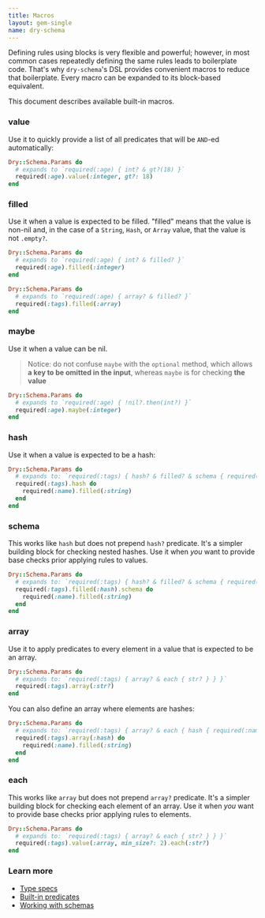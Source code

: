 ```yaml
---
title: Macros
layout: gem-single
name: dry-schema
---
```


Defining rules using blocks is very flexible and powerful; however, in most common cases repeatedly defining the same rules leads to boilerplate code. That's why `dry-schema`'s DSL provides convenient macros to reduce that boilerplate. Every macro can be expanded to its block-based equivalent.

This document describes available built-in macros.

### value

Use it to quickly provide a list of all predicates that will be `AND`-ed automatically:

```ruby
Dry::Schema.Params do
  # expands to `required(:age) { int? & gt?(18) }`
  required(:age).value(:integer, gt?: 18)
end
```

### filled

Use it when a value is expected to be filled. "filled" means that the value is non-nil and, in the case of a `String`, `Hash`, or `Array` value, that the value is not `.empty?`.

```ruby
Dry::Schema.Params do
  # expands to `required(:age) { int? & filled? }`
  required(:age).filled(:integer)
end
```

```ruby
Dry::Schema.Params do
  # expands to `required(:age) { array? & filled? }`
  required(:tags).filled(:array)
end
```

### maybe

Use it when a value can be nil.

> Notice: do not confuse `maybe` with the `optional` method, which allows **a key to be omitted in the input**, whereas `maybe` is for checking **the value**

```ruby
Dry::Schema.Params do
  # expands to `required(:age) { !nil?.then(int?) }`
  required(:age).maybe(:integer)
end
```

### hash

Use it when a value is expected to be a hash:

```ruby
Dry::Schema.Params do
  # expands to: `required(:tags) { hash? & filled? & schema { required(:name).filled(:string) } } }`
  required(:tags).hash do
    required(:name).filled(:string)
  end
end
```

### schema

This works like `hash` but does not prepend `hash?` predicate. It's a simpler building block for checking nested hashes. Use it when *you* want to provide base checks prior applying rules to values.

```ruby
Dry::Schema.Params do
  # expands to: `required(:tags) { hash? & filled? & schema { required(:name).filled(:string) } } }`
  required(:tags).filled(:hash).schema do
    required(:name).filled(:string)
  end
end
```

### array

Use it to apply predicates to every element in a value that is expected to be an array.

```ruby
Dry::Schema.Params do
  # expands to: `required(:tags) { array? & each { str? } } }`
  required(:tags).array(:str?)
end
```

You can also define an array where elements are hashes:

```ruby
Dry::Schema.Params do
  # expands to: `required(:tags) { array? & each { hash { required(:name).filled(:string) } } } }`
  required(:tags).array(:hash) do
    required(:name).filled(:string)
  end
end
```

### each

This works like `array` but does not prepend `array?` predicate. It's a simpler building block for checking each element of an array. Use it when *you* want to provide base checks prior applying rules to elements.

```ruby
Dry::Schema.Params do
  # expands to: `required(:tags) { array? & each { str? } } }`
  required(:tags).value(:array, min_size?: 2).each(:str?)
end
```

### Learn more

- [Type specs](/gems/dry-schema/basics/type-specs)
- [Built-in predicates](/gems/dry-schema/basics/built-in-predicates)
- [Working with schemas](/gems/dry-schema/basics/working-with-schemas)
